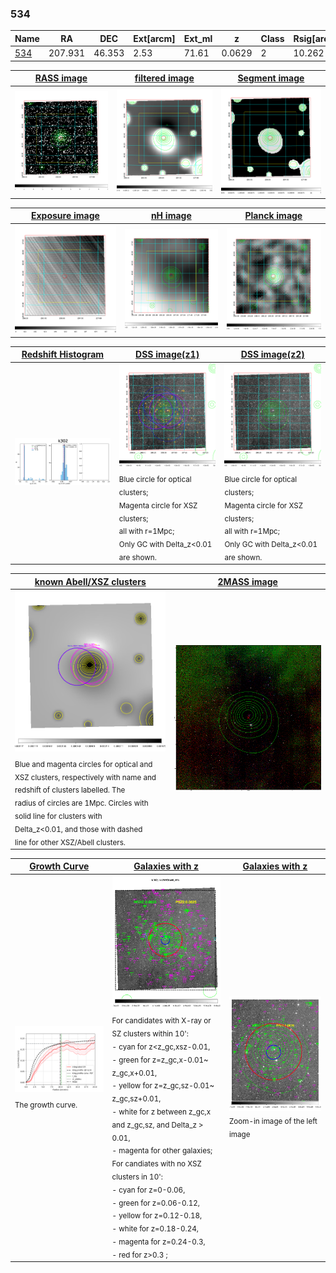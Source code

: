 <div STYLE="page-break-after: always;"></div>

### 534

|Name          |RA          |DEC      | Ext[arcm] | Ext_ml | z    | Class| Rsig[arcmin] | CRsig[c/s] | CR500[c/s] | R500[Mpc] |L500[erg/s]|F500[erg/s/cm^2]| M500[Msun]|Tx[keV]|beta|GC(XSZ,Delta_z<0.01)| GC(OPT,Delta_z<0.01)|GC|alias|
|--------------|------------|------------|---|---|-----------|--------|------|------|----|----|----|----|----|----|----|----|----|----|---|
|[534](script/534.md)     | 207.931       | 46.353       | 2.53    | 71.61   | 0.0629 | 2   | 10.262 |0.176 |0.176 |0.723 |3.145e+43 |3.300e-12 |1.142e+14 |2.369 |2.160 |Tar, |N, |Tar, |k302|

|[RASS image](../image/534/534_img.pdf)|[filtered image](../image/534/534_fil.pdf)|[Segment image](../image/534/534_seg.pdf)|
|-------------------|--------------------|-------------------|
| <img src="../image/534/534_img.png" width="300">  | <img src="../image/534/534_fil.png" width="300">   | <img src="../image/534/534_seg.png" width="300">  |

|[Exposure image](../image/534/534_mex.pdf)| [nH image](../image/534/534_nh.pdf)| [Planck image](../image/534/534_p.pdf)|
|-------------------|--------------------|-------------------|
|<img src="../image/534/534_mex.png" width="300">   | <img src="../image/534/534_nh.png" width="300">    | <img src="../image/534/534_p.png" width="300"> |

|[Redshift Histogram](../image/534/534_zg.pdf) | [DSS image(z1)](../image/534/534_dss_z1.pdf)      |  [DSS image(z2)](../image/534/534_dss_z2.pdf)    |
|-------------------|--------------------|-------------------|
|<img src="../image/534/534_zg.png" width="300"> |<img src="../image/534/534_dss_z1.png" width="300"> <sub><br>Blue circle for optical clusters; <br>Magenta circle for XSZ clusters; <br>all with r=1Mpc; <br>Only GC with Delta_z<0.01 are shown. </sub>| <img src="../image/534/534_dss_z2.png" width="300"><sub><br>Blue circle for optical clusters; <br>Magenta circle for XSZ clusters; <br>all with r=1Mpc; <br>Only GC with Delta_z<0.01 are shown. </sub> |

|[known Abell/XSZ clusters](../image/534/534_m.pdf) | [2MASS image](../image/534/534_2mass.pdf)      |
|-------------------|-------------------|
|<img src=../image/534/534_m.png width="300"> <sub><br>Blue and magenta circles for optical and <br>XSZ clusters, respectively with name and <br>redshift of clusters labelled. The <br>radius of circles are 1Mpc. Circles with <br>solid line for clusters with <br>Delta_z<0.01, and those with dashed <br>line for other XSZ/Abell clusters.        </sub>|<img src="../image/534/534_2mass.png" width="300">  |

|[Growth Curve](../image/534/534_gca_all.png) |[Galaxies with z](../image/534/534_opt_ned.pdf) |[Galaxies with z](../image/534/534_opt_ned_zoom.pdf) |
|-------------------|-------------------|-------------------|
| <img src="../image/534/534_gca_all.png" width="300"> <sub><br>The growth curve.</sub>| <img src=../image/534/534_opt_ned.png width="300"> <br><sub> For candidates with X-ray or SZ clusters within 10': <br> - cyan for z<z_gc,xsz-0.01, <br> - green for z=z_gc,x-0.01~ z_gc,x+0.01, <br> - yellow for z=z_gc,sz-0.01~ z_gc,sz+0.01, <br> - white for z between z_gc,x and z_gc,sz, and Delta_z > 0.01, <br> - magenta for other galaxies; <br>For candiates with no XSZ clusters in 10': <br> - cyan for z=0-0.06, <br> - green for z=0.06-0.12, <br> - yellow for z=0.12-0.18, <br> - white for z=0.18-0.24, <br> - magenta for z=0.24-0.3, <br> - red for z>0.3 ;  </sub>|<img src=../image/534/534_opt_ned_zoom.png width="300">  <br><sub> Zoom-in image of the left image</sub>|




